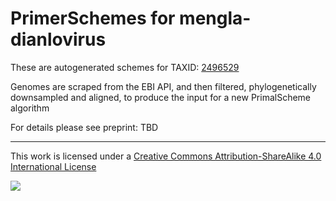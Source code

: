 # PrimerSchemes for mengla-dianlovirus

These are autogenerated schemes for TAXID: [2496529](https://www.ncbi.nlm.nih.gov/Taxonomy/Browser/wwwtax.cgi?mode=Info&id=2496529&lvl=3&lin=f&keep=1&srchmode=1&unlock)

Genomes are scraped from the EBI API, and then filtered, phylogenetically downsampled and aligned, to produce the input for a new PrimalScheme algorithm

For details please see preprint: TBD

------------------------------------------------------------------------

This work is licensed under a [Creative Commons Attribution-ShareAlike 4.0 International License](http://creativecommons.org/licenses/by-sa/4.0/) 

![](https://i.creativecommons.org/l/by-sa/4.0/88x31.png)